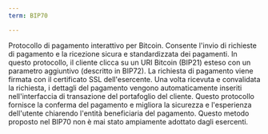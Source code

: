 ```yaml
---
term: BIP70

---
```

Protocollo di pagamento interattivo per Bitcoin. Consente l'invio di richieste di pagamento e la ricezione sicura e standardizzata dei pagamenti. In questo protocollo, il cliente clicca su un URI Bitcoin (BIP21) esteso con un parametro aggiuntivo (descritto in BIP72). La richiesta di pagamento viene firmata con il certificato SSL dell'esercente. Una volta ricevuta e convalidata la richiesta, i dettagli del pagamento vengono automaticamente inseriti nell'interfaccia di transazione del portafoglio del cliente. Questo protocollo fornisce la conferma del pagamento e migliora la sicurezza e l'esperienza dell'utente chiarendo l'entità beneficiaria del pagamento. Questo metodo proposto nel BIP70 non è mai stato ampiamente adottato dagli esercenti.